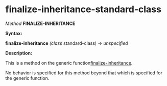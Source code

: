 finalize-inheritance-standard-class
===================================

*Method* **FINALIZE-INHERITANCE**

**Syntax:**

**finalize-inheritance** *(class* standard-class) => *unspecified*

**Description:**

This is a method on the generic function[finalize-inheritance](/docs/meta-object-protocol/finalize-inheritance).

No behavior is specified for this method beyond that which is specified for the generic function.
